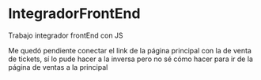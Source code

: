 # IntegradorFrontEnd
Trabajo integrador frontEnd con JS

Me quedó pendiente conectar el link de la página principal con la de venta de tickets, sí lo pude hacer a la inversa pero no sé cómo hacer para ir de la página de ventas a la principal
